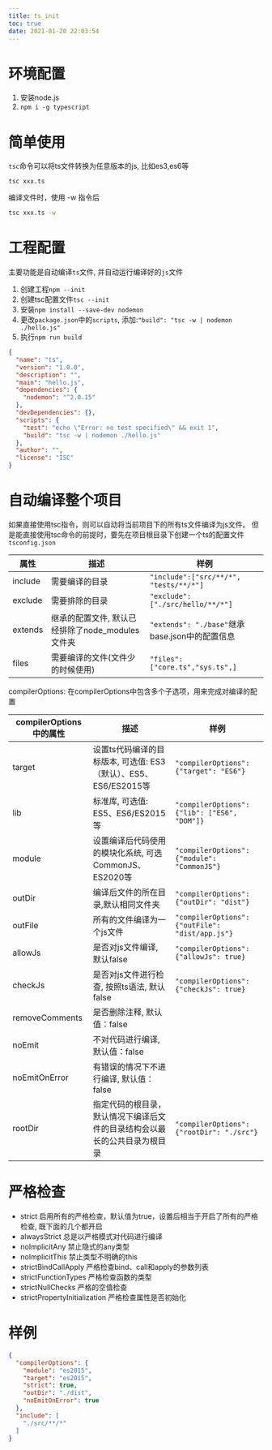 ```yaml
---
title: ts_init
toc: true
date: 2021-01-20 22:03:54
---
```

# 环境配置
1. 安装node.js
2. `npm i -g typescript`


# 简单使用
`tsc`命令可以将ts文件转换为任意版本的js, 比如es3,es6等
```
tsc xxx.ts
```
编译文件时，使用 -w 指令后
```sh
tsc xxx.ts -w
```

# 工程配置
主要功能是自动编译`ts`文件, 并自动运行编译好的`js`文件

1. 创建工程`npm --init`
2. 创建tsc配置文件`tsc --init`
3. 安装`npm install --save-dev nodemon`
4. 更改`package.json`中的`scripts`, 添加:`"build": "tsc -w | nodemon ./hello.js"`
5. 执行`npm run build`

```json
{
  "name": "ts",
  "version": "1.0.0",
  "description": "",
  "main": "hello.js",
  "dependencies": {
    "nodemon": "^2.0.15"
  },
  "devDependencies": {},
  "scripts": {
    "test": "echo \"Error: no test specified\" && exit 1",
    "build": "tsc -w | nodemon ./hello.js"
  },
  "author": "",
  "license": "ISC"
}

```


# 自动编译整个项目
如果直接使用tsc指令，则可以自动将当前项目下的所有ts文件编译为js文件。
但是能直接使用tsc命令的前提时，要先在项目根目录下创建一个ts的配置文件 `tsconfig.json`

属性|描述|样例
--|--|--
include|需要编译的目录|`"include":["src/**/*", "tests/**/*"]`
exclude|需要排除的目录|`"exclude": ["./src/hello/**/*"]`
extends|继承的配置文件, 默认已经排除了node_modules文件夹| `"extends": "./base"`继承base.json中的配置信息
files|需要编译的文件(文件少的时候使用)| `"files": ["core.ts","sys.ts",]` 
compilerOptions: 在compilerOptions中包含多个子选项，用来完成对编译的配置


compilerOptions中的属性|描述|样例
--|--|--
target|设置ts代码编译的目标版本, 可选值: ES3（默认）、ES5、ES6/ES2015等|`"compilerOptions": {"target": "ES6"}`
lib|标准库, 可选值: ES5、ES6/ES2015等|`"compilerOptions": {"lib": ["ES6", "DOM"]}`
module|设置编译后代码使用的模块化系统, 可选CommonJS、ES2020等| `"compilerOptions": {"module": "CommonJS"}`
outDir|编译后文件的所在目录,默认相同文件夹|`"compilerOptions": {"outDir": "dist"}`
outFile|所有的文件编译为一个js文件| `"compilerOptions": {"outFile": "dist/app.js"}`
allowJs|是否对js文件编译, 默认false |`"compilerOptions": {"allowJs": true}`
checkJs|是否对js文件进行检查, 按照ts语法, 默认false |`"compilerOptions": {"checkJs": true}`
removeComments|是否删除注释, 默认值：false|
noEmit|不对代码进行编译, 默认值：false|
noEmitOnError|有错误的情况下不进行编译, 默认值：false|
rootDir|指定代码的根目录，默认情况下编译后文件的目录结构会以最长的公共目录为根目录|`"compilerOptions": {"rootDir": "./src"}`
    
    
# 严格检查
- strict 启用所有的严格检查，默认值为true，设置后相当于开启了所有的严格检查, 既下面的几个都开启
- alwaysStrict 总是以严格模式对代码进行编译
- noImplicitAny 禁止隐式的any类型 
- noImplicitThis 禁止类型不明确的this
- strictBindCallApply 严格检查bind、call和apply的参数列表
- strictFunctionTypes 严格检查函数的类型
- strictNullChecks 严格的空值检查
- strictPropertyInitialization 严格检查属性是否初始化


# 样例
```json
{
  "compilerOptions": {
    "module": "es2015",
    "target": "es2015",
    "strict": true,
    "outDir": "./dist",
    "noEmitOnError": true
  },
  "include": [
    "./src/**/*"
  ]
}
```